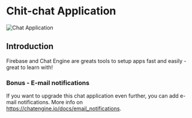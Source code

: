 # Chit-chat Application

![Chat Application](https://i.ibb.co/GJwyy9m/Bv9-Js3-QLOLY-HD.jpg)

## Introduction

Firebase and Chat Engine are greats tools to setup apps fast and easily - great to learn with!

### Bonus - E-mail notifications

If you want to upgrade this chat application even further, you can add e-mail notifications. More info on https://chatengine.io/docs/email_notifications.
